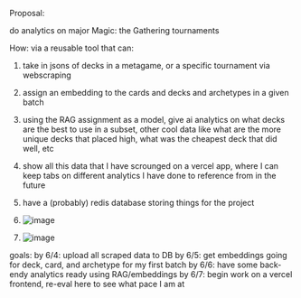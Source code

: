 Proposal:

do analytics on major Magic: the Gathering tournaments

How:
via a reusable tool that can:
1. take in jsons of decks in a metagame, or a specific tournament via webscraping
2. assign an embedding to the cards and decks and archetypes in a given batch
3. using the RAG assignment as a model, give ai analytics on what decks are the best to use in a subset, other cool data like what are the more unique decks that placed high, what was the cheapest deck that did well, etc
4. show all this data that I have scrounged on a vercel app, where I can keep tabs on different analytics I have done to reference from in the future
5. have a (probably) redis database storing things for the project

6. ![image](https://github.com/user-attachments/assets/bd56cda2-f825-41e6-b132-a13612a6c207)
7. ![image](https://github.com/user-attachments/assets/e307eba7-a34e-41df-9ca7-7bb56b064a82)


goals:
by 6/4: upload all scraped data to DB
by 6/5: get embeddings going for deck, card, and archetype for my first batch
by 6/6: have some back-endy analytics ready using RAG/embeddings
by 6/7: begin work on a vercel frontend, re-eval here to see what pace I am at
